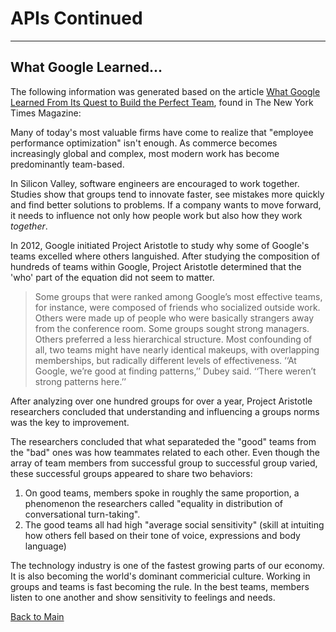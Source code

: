 # APIs Continued
---
## What Google Learned...

The following information was generated based on the article [What Google Learned From Its Quest to Build the Perfect Team](https://www.nytimes.com/2016/02/28/magazine/what-google-learned-from-its-quest-to-build-the-perfect-team.html), found in The New York Times Magazine:

Many of today's most valuable firms have come to realize that "employee performance optimization" isn't enough. As commerce becomes increasingly global and complex, most modern work has become predominantly team-based.

In Silicon Valley, software engineers are encouraged to work together. Studies show that groups tend to innovate faster, see mistakes more quickly and find better solutions to problems. If a company wants to move forward, it needs to influence not only how people work but also how they work _together_.

In 2012, Google initiated Project Aristotle to study why some of Google's teams excelled where others languished. After studying the composition of hundreds of teams within Google, Project Aristotle determined that the 'who' part of the equation did not seem to matter.

> Some groups that were ranked among Google’s most effective teams, for instance, were composed of friends who socialized outside work. Others were made up of people who were basically strangers away from the conference room. Some groups sought strong managers. Others preferred a less hierarchical structure. Most confounding of all, two teams might have nearly identical makeups, with overlapping memberships, but radically different levels of effectiveness. ‘‘At Google, we’re good at finding patterns,’’ Dubey said. ‘‘There weren’t strong patterns here.’’

After analyzing over one hundred groups for over a year, Project Aristotle researchers concluded that understanding and influencing a groups norms was the key to improvement.

The researchers concluded that what separateded the "good" teams from the "bad" ones was how teammates related to each other. Even though the array of team members from successful group to successful group varied, these successful groups appeared to share two behaviors:

1. On good teams, members spoke in roughly the same proportion, a phenomenon the researchers called "equality in distribution of conversational turn-taking".
1. The good teams all had high "average social sensitivity" (skill at intuiting how others fell based on their tone of voice, expressions and body language)

The technology industry is one of the fastest growing parts of our economy. It is also becoming the world's dominant commericial culture. Working in groups and teams is fast becoming the rule. In the best teams, members listen to one another and show sensitivity to feelings and needs.






[Back to Main](../README.md)